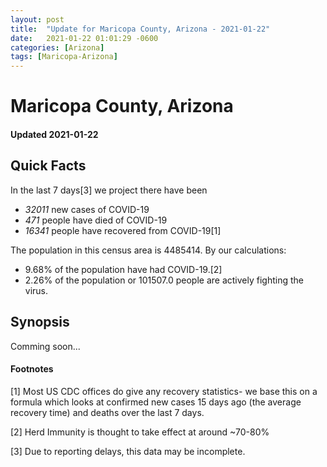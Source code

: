 ```yaml
---
layout: post
title:  "Update for Maricopa County, Arizona - 2021-01-22"
date:   2021-01-22 01:01:29 -0600
categories: [Arizona]
tags: [Maricopa-Arizona]
---
```


# Maricopa County, Arizona
#### Updated 2021-01-22

## Quick Facts

In the last 7 days[3] we project there have been
- *32011* new cases of COVID-19
- *471* people have died of COVID-19
- *16341* people have recovered from COVID-19[1]

The population in this census area is 4485414. By our calculations:
- 9.68% of the population have had COVID-19.[2]
- 2.26% of the population or 101507.0 people are actively fighting the virus.

## Synopsis

Comming soon...


#### Footnotes

[1] Most US CDC offices do give any recovery statistics- we base this on a formula which looks at confirmed new cases
15 days ago (the average recovery time) and deaths over the last 7 days.

[2] Herd Immunity is thought to take effect at around ~70-80%

[3] Due to reporting delays, this data may be incomplete.
 
    